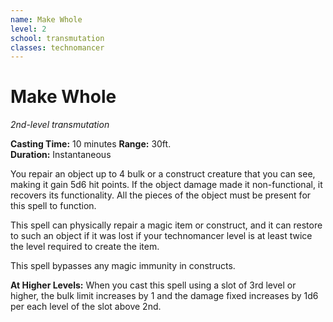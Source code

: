 ```yaml
---
name: Make Whole
level: 2
school: transmutation
classes: technomancer
---
```


# Make Whole
_2nd-level transmutation_ 

**Casting Time:** 10 minutes
**Range:** 30ft.    
**Duration:** Instantaneous 

You repair an object up to 4 bulk or a construct creature that you can see, making it gain 5d6 hit points. If the object damage made it non-functional, it recovers its functionality. All the pieces of the object must be present for this spell to function.

This spell can physically repair a magic item or construct, and it can restore to such an object if it was lost if your technomancer level is at least twice the level required to create the item.

This spell bypasses any magic immunity in constructs.

**At Higher Levels:**  When you cast this spell using a slot of 3rd level or higher, the bulk limit increases by 1 and the damage fixed increases by 1d6 per each level of the slot above 2nd.
